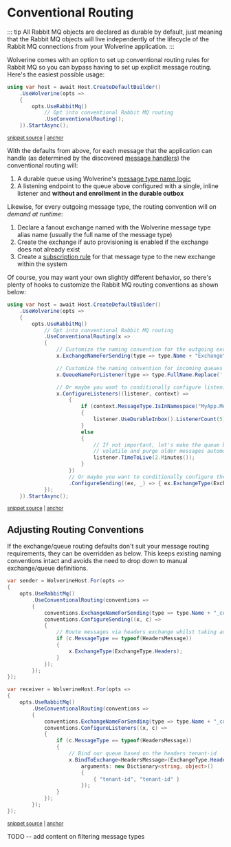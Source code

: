 # Conventional Routing

::: tip
All Rabbit MQ objects are declared as durable by default, just meaning that the Rabbit MQ objects
will live independently of the lifecycle of the Rabbit MQ connections from your Wolverine application.
:::

Wolverine comes with an option to set up conventional routing rules for Rabbit MQ so
you can bypass having to set up explicit message routing. Here's the easiest
possible usage:

<!-- snippet: sample_activating_rabbit_mq_conventional_routing -->
<a id='snippet-sample_activating_rabbit_mq_conventional_routing'></a>
```cs
using var host = await Host.CreateDefaultBuilder()
    .UseWolverine(opts =>
    {
        opts.UseRabbitMq()
            // Opt into conventional Rabbit MQ routing
            .UseConventionalRouting();
    }).StartAsync();
```
<sup><a href='https://github.com/JasperFx/wolverine/blob/main/src/Transports/RabbitMQ/Wolverine.RabbitMQ.Tests/Samples.cs#L358-L368' title='Snippet source file'>snippet source</a> | <a href='#snippet-sample_activating_rabbit_mq_conventional_routing' title='Start of snippet'>anchor</a></sup>
<!-- endSnippet -->

With the defaults from above, for each message that the application can handle
(as determined by the discovered [message handlers](/guide/handlers/discovery)) the conventional routing will:

1. A durable queue using Wolverine's [message type name logic](/guide/messages.html#message-type-name-or-alias)
2. A listening endpoint to the queue above configured with a single, inline listener and **without and enrollment in the durable outbox**

Likewise, for every outgoing message type, the routing convention will *on demand at runtime*:

1. Declare a fanout exchange named with the Wolverine message type alias name (usually the full name of the message type)
2. Create the exchange if auto provisioning is enabled if the exchange does not already exist
3. Create a [subscription rule](/guide/messaging/subscriptions) for that message type to the new exchange within the system

Of course, you may want your own slightly different behavior, so there's plenty of hooks to customize the
Rabbit MQ routing conventions as shown below:

<!-- snippet: sample_activating_rabbit_mq_conventional_routing_customized -->
<a id='snippet-sample_activating_rabbit_mq_conventional_routing_customized'></a>
```cs
using var host = await Host.CreateDefaultBuilder()
    .UseWolverine(opts =>
    {
        opts.UseRabbitMq()
            // Opt into conventional Rabbit MQ routing
            .UseConventionalRouting(x =>
            {
                // Customize the naming convention for the outgoing exchanges
                x.ExchangeNameForSending(type => type.Name + "Exchange");

                // Customize the naming convention for incoming queues
                x.QueueNameForListener(type => type.FullName.Replace('.', '-'));

                // Or maybe you want to conditionally configure listening endpoints
                x.ConfigureListeners((listener, context) =>
                    {
                        if (context.MessageType.IsInNamespace("MyApp.Messages.Important"))
                        {
                            listener.UseDurableInbox().ListenerCount(5);
                        }
                        else
                        {
                            // If not important, let's make the queue be
                            // volatile and purge older messages automatically
                            listener.TimeToLive(2.Minutes());
                        }
                    })
                    // Or maybe you want to conditionally configure the outgoing exchange
                    .ConfigureSending((ex, _) => { ex.ExchangeType(ExchangeType.Direct); });
            });
    }).StartAsync();
```
<sup><a href='https://github.com/JasperFx/wolverine/blob/main/src/Transports/RabbitMQ/Wolverine.RabbitMQ.Tests/Samples.cs#L373-L407' title='Snippet source file'>snippet source</a> | <a href='#snippet-sample_activating_rabbit_mq_conventional_routing_customized' title='Start of snippet'>anchor</a></sup>
<!-- endSnippet -->

## Adjusting Routing Conventions

If the exchange/queue routing defaults don't suit your message routing requirements, they can be overridden as below. 
This keeps existing naming conventions intact and avoids the need to drop down to manual exchange/queue definitions.

<!-- snippet: sample_conventional_routing_exchange_conventions -->
<a id='snippet-sample_conventional_routing_exchange_conventions'></a>
```cs
var sender = WolverineHost.For(opts =>
{
    opts.UseRabbitMq()
        .UseConventionalRouting(conventions =>
        {
            conventions.ExchangeNameForSending(type => type.Name + "_custom");
            conventions.ConfigureSending((x, c) =>
            {
                // Route messages via headers exchange whilst taking advantage of conventional naming
                if (c.MessageType == typeof(HeadersMessage))
                {
                    x.ExchangeType(ExchangeType.Headers);
                }
            });
        });
});

var receiver = WolverineHost.For(opts =>
{
    opts.UseRabbitMq()
        .UseConventionalRouting(conventions =>
        {
            conventions.ExchangeNameForSending(type => type.Name + "_custom");
            conventions.ConfigureListeners((x, c) =>
            {
                if (c.MessageType == typeof(HeadersMessage))
                {
                    // Bind our queue based on the headers tenant-id
                    x.BindToExchange<HeadersMessage>(ExchangeType.Headers,
                        arguments: new Dictionary<string, object>()
                        {
                            { "tenant-id", "tenant-id" }
                        });
                }
            });
        });
});
```
<sup><a href='https://github.com/JasperFx/wolverine/blob/main/src/Transports/RabbitMQ/Wolverine.RabbitMQ.Tests/Samples.cs#L598-L636' title='Snippet source file'>snippet source</a> | <a href='#snippet-sample_conventional_routing_exchange_conventions' title='Start of snippet'>anchor</a></sup>
<!-- endSnippet -->



TODO -- add content on filtering message types
